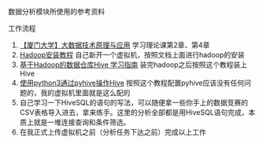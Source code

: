 数据分析模块所使用的参考资料

工作流程

1. [【厦门大学】大数据技术原理与应用](https://www.bilibili.com/video/av25922369) 学习理论课第2章、第4章
2. [ Hadoop安装教程](http://dblab.xmu.edu.cn/blog/install-hadoop/) 自己新开一个虚拟机，按照文档上面进行hadoop的安装
3. [基于Hadoop的数据仓库Hive 学习指南](http://dblab.xmu.edu.cn/blog/1080-2/) 装完hadoop之后按照这个教程装上Hive
4. [使用python3通过pyhive操作Hive](https://hqzing.github.io/2019/02/11/3/) 按照这个教程配置pyhive应该没有任何问题的，我的虚拟机里面就是这么配的
5. 自己学习一下HiveSQL的语句的写法，可以随便拿一些你手上的数据竞赛的CSV表格导入进去，拿来练手。这里的分析全部都是用HiveSQL语句完成，本质上就是一堆连接查询和条件筛选。
6. 在我正式上传虚拟机之前（分析任务下达之前）完成以上工作